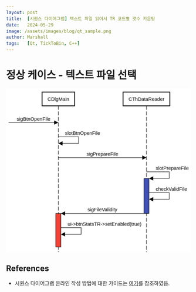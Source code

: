 ```yaml
---
layout: post
title:  [시퀀스 다이어그램] 텍스트 파일 읽어서 TR 코드별 갯수 카운팅
date:   2024-05-29 
image: /assets/images/blog/qt_sample.png
author: Marshall
tags:   [Qt, TickToBin, C++]
---
```


# 정상 케이스 - 텍스트 파일 선택
![[정상케이스] 텍스트 파일 선택_20240529.png](..%2Fassets%2Fimages%2Fdiagram%2F%5B%EC%A0%95%EC%83%81%EC%BC%80%EC%9D%B4%EC%8A%A4%5D%20%ED%85%8D%EC%8A%A4%ED%8A%B8%20%ED%8C%8C%EC%9D%BC%20%EC%84%A0%ED%83%9D_20240529.png)

## References
* 시퀀스 다이어그램 온라인 작성 방법에 대한 가이드는 [여기](https://sequencediagram.org/instructions.html)를 참조하였음.


